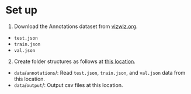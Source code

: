 # Set up

1) Download the Annotations dataset from [vizwiz.org](https://vizwiz.org/tasks-and-datasets/image-captioning/).
- `test.json`
- `train.json`
- `val.json`

2) Create folder structures as follows at [this location](../data_exploration).

- `data`/`annotations`/: Read `test.json`, `train.json`, and `val.json` data from this location. 
- `data`/`output`/: Output csv files at this location.
